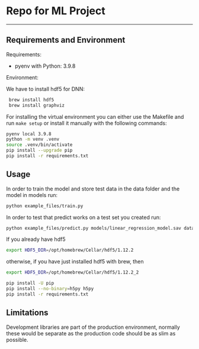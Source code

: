 # Repo for ML Project

---
## Requirements and Environment

Requirements:
- pyenv with Python: 3.9.8

Environment: 

We have to install hdf5 for DNN:

```BASH
 brew install hdf5
 brew install graphviz
```

For installing the virtual environment you can either use the Makefile and run `make setup` or install it manually with the following commands: 

```Bash
pyenv local 3.9.8
python -m venv .venv
source .venv/bin/activate
pip install --upgrade pip
pip install -r requirements.txt
```

## Usage

In order to train the model and store test data in the data folder and the model in models run:

```bash
python example_files/train.py  
```

In order to test that predict works on a test set you created run:

```bash
python example_files/predict.py models/linear_regression_model.sav data/X_test.csv data/y_test.csv
```
If you already have hdf5
```BASH
export HDF5_DIR=/opt/homebrew/Cellar/hdf5/1.12.2
```
otherwise, if you have just installed hdf5 with brew, then
```BASH
export HDF5_DIR=/opt/homebrew/Cellar/hdf5/1.12.2_2
```

```BASH
pip install -U pip
pip install --no-binary=h5py h5py
pip install -r requirements.txt
```

## Limitations

Development libraries are part of the production environment, normally these would be separate as the production code should be as slim as possible.
